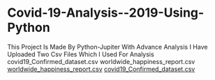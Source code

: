 # Covid-19-Analysis--2019-Using-Python
This Project Is Made By Python-Jupiter With Advance Analysis
I Have Uploaded Two Csv Files Which I Used For Analysis 
covid19_Confirmed_dataset.csv
worldwide_happiness_report.csv
[worldwide_happiness_report.csv](https://github.com/ExRohanIOS/Covid-19-Analysis--2019-Using-Python/files/11199041/worldwide_happiness_report.csv)
[covid19_Confirmed_dataset.csv](https://github.com/ExRohanIOS/Covid-19-Analysis--2019-Using-Python/files/11199043/covid19_Confirmed_dataset.csv)

